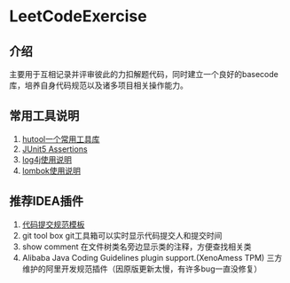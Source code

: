 # LeetCodeExercise
## 介绍
主要用于互相记录并评审彼此的力扣解题代码，同时建立一个良好的basecode库，培养自身代码规范以及诸多项目相关操作能力。

## 常用工具说明
1. [hutool一个常用工具库](https://hutool.cn/docs/#/)
2. [JUnit5 Assertions](https://www.cnblogs.com/bolingcavalry/p/14434022.html)
3. [log4j使用说明](https://blog.csdn.net/u011781521/article/details/55002553)
4. [lombok使用说明](https://blog.csdn.net/wo541075754/article/details/103867617)

## 推荐IDEA插件
1. [代码提交规范模板](https://blog.csdn.net/qq_35854212/article/details/103856299)
2. git tool box git工具箱可以实时显示代码提交人和提交时间
3. show comment 在文件树类名旁边显示类的注释，方便查找相关类
4. Alibaba Java Coding Guidelines plugin support.(XenoAmess TPM) 三方维护的阿里开发规范插件（因原版更新太慢，有许多bug一直没修复）
